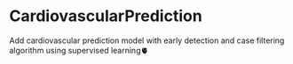 # CardiovascularPrediction
 
Add cardiovascular prediction model with early detection and case filtering algorithm using supervised learning🫀
